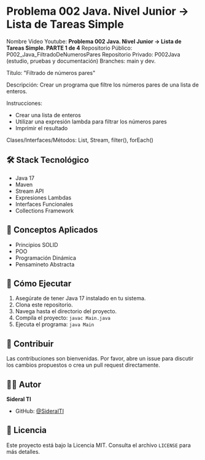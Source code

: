 # Problema 002 Java. Nivel Junior -> Lista de Tareas Simple

Nombre Video Youtube: **Problema 002 Java. Nivel Junior -> Lista de Tareas Simple. PARTE 1 de 4**
Repositorio Público: P002_Java_FiltradoDeNumerosPares
Repositorio Privado: P002Java (estudio, pruebas y documentación)
Branches: main y dev.

Título: "Filtrado de números pares"
   
Descripción: Crear un programa que filtre los números pares de una lista de enteros.

Instrucciones:
- Crear una lista de enteros
- Utilizar una expresión lambda para filtrar los números pares
- Imprimir el resultado

Clases/Interfaces/Métodos: List, Stream, filter(), forEach()



## 🛠️ Stack Tecnológico

- Java 17
- Maven
- Stream API
- Expresiones Lambdas
- Interfaces Funcionales
- Collections Framework

## 🧠 Conceptos Aplicados

- Principios SOLID
- POO
- Programación Dinámica
- Pensamineto Abstracta



## 🚦 Cómo Ejecutar

1. Asegúrate de tener Java 17 instalado en tu sistema.
2. Clona este repositorio.
3. Navega hasta el directorio del proyecto.
4. Compila el proyecto: `javac Main.java`
5. Ejecuta el programa: `java Main`

## 🤝 Contribuir

Las contribuciones son bienvenidas. Por favor, abre un issue para discutir los cambios propuestos o crea un pull request directamente.

## 👨‍💻 Autor

**Sideral TI**

- GitHub: [@SideralTI](https://github.com/sideral-ti)

## 📜 Licencia

Este proyecto está bajo la Licencia MIT. Consulta el archivo `LICENSE` para más detalles.




